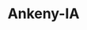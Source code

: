 ---
title: Ankeny-IA
slug: ankeny-ia
f_state:
- cms/state/iowa.md
f_locations:
- cms/payday-loan/check-into-cash-11919.md
- cms/payday-loan/check-into-cash-11923.md
- cms/payday-loan/ez-money-check-cashing-17326.md
- cms/payday-loan/ez-money-check-cashing-17330.md
updated-on: '2024-05-30T13:41:28.615Z'
created-on: '2024-05-30T13:41:28.615Z'
published-on: '2024-05-30T13:54:32.469Z'
f_city: Ankeny
layout: '[city].html'
tags: city
---